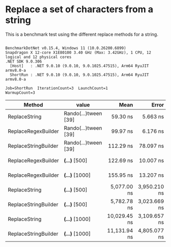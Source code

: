 # Replace a set of characters from a string

This is a benchmark test using the different replace methods for a string.

```

BenchmarkDotNet v0.15.4, Windows 11 (10.0.26200.6899)
Snapdragon X 12-core X1E80100 3.40 GHz (Max: 3.42GHz), 1 CPU, 12 logical and 12 physical cores
.NET SDK 9.0.306
  [Host]   : .NET 9.0.10 (9.0.10, 9.0.1025.47515), Arm64 RyuJIT armv8.0-a
  ShortRun : .NET 9.0.10 (9.0.10, 9.0.1025.47515), Arm64 RyuJIT armv8.0-a

Job=ShortRun  IterationCount=3  LaunchCount=1  
WarmupCount=3  

```
| Method               | value                | Mean         | Error        | StdDev     | StdErr     | Min          | Max          | Op/s         | Gen0   | Allocated |
|--------------------- |--------------------- |-------------:|-------------:|-----------:|-----------:|-------------:|-------------:|-------------:|-------:|----------:|
| ReplaceString        | Rando(...)tween [39] |     59.30 ns |     5.663 ns |   0.310 ns |   0.179 ns |     59.09 ns |     59.66 ns | 16,863,193.0 | 0.0229 |      96 B |
| ReplaceRegexBuilder  | Rando(...)tween [39] |     99.97 ns |     6.176 ns |   0.339 ns |   0.195 ns |     99.58 ns |    100.20 ns | 10,003,282.9 |      - |         - |
| ReplaceStringBuilder | Rando(...)tween [39] |    112.29 ns |    78.097 ns |   4.281 ns |   2.471 ns |    109.81 ns |    117.23 ns |  8,905,688.0 | 0.0592 |     248 B |
| ReplaceRegexBuilder  | ****(...)**** [500]  |    122.69 ns |    10.007 ns |   0.548 ns |   0.317 ns |    122.18 ns |    123.27 ns |  8,150,834.0 |      - |         - |
| ReplaceRegexBuilder  | ****(...)**** [1000] |    155.95 ns |    13.207 ns |   0.724 ns |   0.418 ns |    155.13 ns |    156.50 ns |  6,412,323.8 |      - |         - |
| ReplaceString        | ****(...)**** [500]  |  5,077.00 ns | 3,950.210 ns | 216.524 ns | 125.010 ns |  4,932.63 ns |  5,325.96 ns |    196,966.7 |      - |      24 B |
| ReplaceStringBuilder | ****(...)**** [500]  |  5,782.78 ns | 3,023.669 ns | 165.738 ns |  95.689 ns |  5,596.08 ns |  5,912.55 ns |    172,927.2 | 0.2518 |    1072 B |
| ReplaceString        | ****(...)**** [1000] | 10,029.45 ns | 3,109.657 ns | 170.451 ns |  98.410 ns |  9,926.83 ns | 10,226.21 ns |     99,706.3 |      - |      24 B |
| ReplaceStringBuilder | ****(...)**** [1000] | 11,131.94 ns | 4,805.077 ns | 263.382 ns | 152.064 ns | 10,828.51 ns | 11,301.50 ns |     89,831.6 | 0.4883 |    2072 B |
